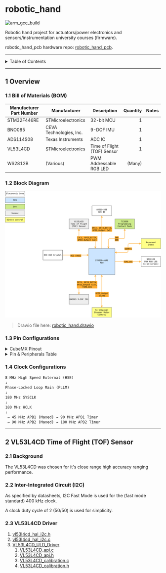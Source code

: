 # robotic_hand

![arm_gcc_build](https://github.com/danielljeon/robotic_hand/actions/workflows/arm_gcc_build.yaml/badge.svg)

Robotic hand project for actuators/power electronics and sensors/instrumentation
university courses (firmware).

robotic_hand_pcb hardware
repo: [robotic_hand_pcb](https://github.com/danielljeon/robotic_hand_pcb).

---

<details markdown="1">
  <summary>Table of Contents</summary>

<!-- TOC -->
* [robotic_hand](#robotic_hand)
  * [1 Overview](#1-overview)
    * [1.1 Bill of Materials (BOM)](#11-bill-of-materials-bom)
    * [1.2 Block Diagram](#12-block-diagram)
    * [1.3 Pin Configurations](#13-pin-configurations)
    * [1.4 Clock Configurations](#14-clock-configurations)
  * [2 VL53L4CD Time of Flight (TOF) Sensor](#2-vl53l4cd-time-of-flight-tof-sensor)
    * [2.1 Background](#21-background)
    * [2.2 Inter-Integrated Circuit (I2C)](#22-inter-integrated-circuit-i2c)
    * [2.3 VL53L4CD Driver](#23-vl53l4cd-driver)
<!-- TOC -->

</details>

---

## 1 Overview

### 1.1 Bill of Materials (BOM)

| Manufacturer Part Number | Manufacturer            | Description                 | Quantity | Notes |
|--------------------------|-------------------------|-----------------------------|---------:|-------|
| STM32F446RE              | STMicroelectronics      | 32-bit MCU                  |        1 |       |
| BNO085                   | CEVA Technologies, Inc. | 9-DOF IMU                   |        1 |       |
| ADS114S08                | Texas Instruments       | ADC IC                      |        1 |       |
| VL53L4CD                 | STMicroelectronics      | Time of Flight (TOF) Sensor |        1 |       |
| WS2812B                  | (Various)               | PWM Addressable RGB LED     |   (Many) |       |

### 1.2 Block Diagram

![robotic_hand.drawio.png](docs/robotic_hand.drawio.png)

> Drawio file here: [robotic_hand.drawio](docs/robotic_hand.drawio)

### 1.3 Pin Configurations

<details markdown="1">
  <summary>CubeMX Pinout</summary>

![CubeMX Pinout.png](docs/CubeMX%20Pinout.png)

</details>

<details markdown="1">
  <summary>Pin & Peripherals Table</summary>

| STM32F446RE | Peripheral              | Config                | Connection                       | Notes                                 |
|-------------|-------------------------|-----------------------|----------------------------------|---------------------------------------|
| PB3         | `SYS_JTDO-SWO`          |                       | TC2050 SWD Pin 6: `SWO`          |                                       |
| PA14        | `SYS_JTCK-SWCLK`        |                       | TC2050 SWD Pin 4: `SWCLK`        |                                       |
| PA13        | `SYS_JTMS-SWDIO`        |                       | TC2050 SWD Pin 2: `SWDIO`        |                                       |
|             | `TIM5_CH1`              | PWM no output         |                                  | BNO085 SH2 driver timer.              |
| PA5         | `SPI1_SCK`              |                       | BNO085 Pin 19: `H_SCL/SCK/RX`    |                                       |
| PB9         | `GPIO_Output` (SPI1 CS) | Pull-up, set high     | BNO085 Pin 18: `H_CSN`           |                                       |
| PA6         | `SPI1_MISO`             |                       | BNO085 Pin 20: `H_SDA/H_MISO/TX` |                                       |
| PA7         | `SPI1_MOSI`             |                       | BNO085 Pin 17: `SA0/H_MOSI`      |                                       |
| PA4         | `GPIO_EXTI4`            | Pull-up, falling edge | BNO085 Pin 14: `H_INTN`          |                                       |
| PC5         | `GPIO_Output`           |                       | BNO085 Pin 6: `PS0/Wake`         | Pull low to trigger wake.             |
|             |                         | Hardware pull-up      | BNO085 Pin 5: `PS1`              |                                       |
| PC4         | `GPIO_Output`           |                       | BNO085 Pin 11: `NRST`            | Pull low to reset.                    |
| PC10        | `SPI3_SCK`              |                       | ADS114S08 Pin 11: `SCLK`         |                                       |
| PA15        | `GPIO_Output` (SPI3 CS) | Pull-up, set high     | ADS114S08 Pin 9: `CS_N`          |                                       |
| PC11        | `SPI3_MISO`             |                       | ADS114S08 Pin 12: `DOUT`         |                                       |
| PC12        | `SPI3_MOSI`             |                       | ADS114S08 Pin 10: `DIN`          |                                       |
| PD2         | `GPIO_EXTI2`            |                       | ADS114S08 Pin 13: `DRDY_N`       |                                       |
| PA10        | `GPIO_Output`           |                       | ADS114S08 Pin 18: `RESET_N`      |                                       |
| PA11        | `GPIO_Output`           |                       | ADS114S08 Pin 8: `START_SYNC`    |                                       |
|             |                         | Hardware pull-down    | ADS114S08 Pin 17: `CLK`          |                                       |
| PB6         | `I2C1_SCL`              |                       | VL53L4CD Pin 10: `SCL`           |                                       |
| PB7         | `I2C1_SDA`              |                       | VL53L4CD Pin 9: `SDA`            |                                       |
| PB4         | `GPIO_Output`           |                       | VL53L4CD Pin 5: `XSHUT`          |                                       |
| PB5         | `GPIO_EXTI5`            |                       | VL53L4CD Pin 7: `GPIO1`          |                                       |
| PA8         | `TIM1_CH1`              | PWM Generation CH1    | WS2812B Pin: `DIN`               | DIN pin number depends on IC variant. |

</details>

### 1.4 Clock Configurations

```
8 MHz High Speed External (HSE)
↓
Phase-Locked Loop Main (PLLM)
↓
180 MHz SYSCLK
↓
180 MHz HCLK
↓
 → 45 MHz APB1 (Maxed) → 90 MHz APB1 Timer
 → 90 MHz APB2 (Maxed) → 180 MHz APB2 Timer
```

---

## 2 VL53L4CD Time of Flight (TOF) Sensor

### 2.1 Background

The VL53L4CD was chosen for it's close range high accuracy ranging performance.

### 2.2 Inter-Integrated Circuit (I2C)

As specified by datasheets, I2C Fast Mode is used for the (fast mode standard)
400 kHz clock.

A clock duty cycle of 2 (50/50) is used for simplicity.

### 2.3 VL53L4CD Driver

1. [vl53l4cd_hal_i2c.h](Core/Inc/vl53l4cd_hal_i2c.h)
2. [vl53l4cd_hal_i2c.c](Core/Src/vl53l4cd_hal_i2c.c)
3. [VL53L4CD_ULD_Driver](Core/VL53L4CD_ULD_Driver)
    1. [VL53L4CD_api.c](Core/VL53L4CD_ULD_Driver/VL53L4CD_api.c)
    2. [VL53L4CD_api.h](Core/VL53L4CD_ULD_Driver/VL53L4CD_api.h)
    3. [VL53L4CD_calibration.c](Core/VL53L4CD_ULD_Driver/VL53L4CD_calibration.c)
    4. [VL53L4CD_calibration.h](Core/VL53L4CD_ULD_Driver/VL53L4CD_calibration.h)
